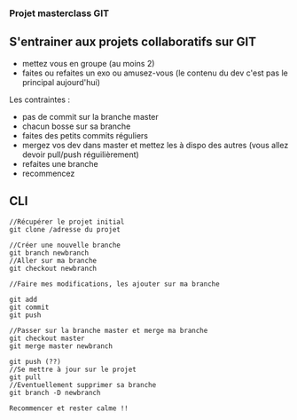 ### Projet masterclass GIT

## S'entrainer aux projets collaboratifs sur GIT

- mettez vous en groupe (au moins 2)
- faites ou refaites un exo ou amusez-vous (le contenu du dev c'est pas le principal aujourd'hui)

Les contraintes :
- pas de commit sur la branche master
- chacun bosse sur sa branche
- faites des petits commits réguliers
- mergez vos dev dans master et mettez les à dispo des autres (vous allez devoir pull/push réguilièrement)
- refaites une branche
- recommencez

## CLI

```
//Récupérer le projet initial
git clone /adresse du projet

//Créer une nouvelle branche
git branch newbranch
//Aller sur ma branche
git checkout newbranch

//Faire mes modifications, les ajouter sur ma branche

git add
git commit
git push
 
//Passer sur la branche master et merge ma branche
git checkout master
git merge master newbranch

git push (??)
//Se mettre à jour sur le projet
git pull
//Eventuellement supprimer sa branche
git branch -D newbranch

Recommencer et rester calme !!

```
